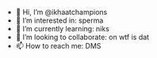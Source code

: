 - 👋 Hi, I’m @ikhaatchampions
- 👀 I’m interested in: sperma
- 🌱 I’m currently learning: niks
- 💞️ I’m looking to collaborate: on wtf is dat
- 📫 How to reach me: DMS

<!---
ikhaatchampions/ikhaatchampions is a ✨ special ✨ repository because its `README.md` (this file) appears on your GitHub profile.
You can click the Preview link to take a look at your changes.
--->
